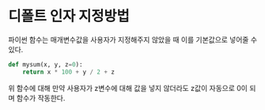 # 디폴트 인자 지정방법

파이썬 함수는 매개변수값을 사용자가 지정해주지 않았을 때 이를 기본값으로 넣어줄 수 있다.

```python
def mysum(x, y, z=0):
    return x * 100 + y / 2 + z
```

위 함수에 대해 만약 사용자가 z변수에 대해 값을 넣지 않더라도 z값이 자동으로 0이 되며 함수가 작동한다.